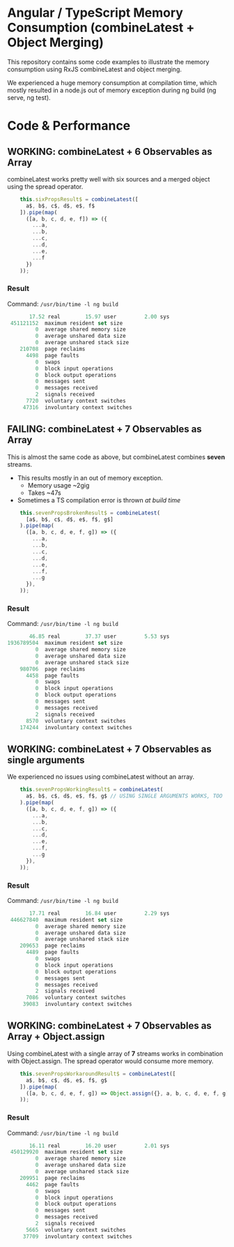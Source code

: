 
# Angular / TypeScript Memory Consumption (combineLatest + Object Merging)

This repository contains some code examples to illustrate the memory consumption using RxJS combineLatest and object merging.

We experienced a huge memory consumption at compilation time, which mostly resulted in a node.js out of memory exception during ng build (ng serve, ng test).

# Code & Performance

## **WORKING:** combineLatest + 6 Observables as Array

combineLatest works pretty well with six sources and a merged object using the spread operator.

```ts
    this.sixPropsResult$ = combineLatest([
      a$, b$, c$, d$, e$, f$
    ]).pipe(map(
      ([a, b, c, d, e, f]) => ({
        ...a,
        ...b,
        ...c,
        ...d,
        ...e,
        ...f
      })
    ));
```

### Result

Command: `/usr/bin/time -l ng build`

```ts
       17.52 real        15.97 user         2.00 sys
 451121152  maximum resident set size
         0  average shared memory size
         0  average unshared data size
         0  average unshared stack size
    210708  page reclaims
      4498  page faults
         0  swaps
         0  block input operations
         0  block output operations
         0  messages sent
         0  messages received
         2  signals received
      7720  voluntary context switches
     47316  involuntary context switches
```

## **FAILING:** combineLatest + 7 Observables as Array

This is almost the same code as above, but combineLatest combines **seven** streams.

- This results mostly in an out of memory exception.
    - Memory usage ~2gig
    - Takes ~47s
- Sometimes a TS compilation error is thrown _at build time_

```ts
    this.sevenPropsBrokenResult$ = combineLatest(
      [a$, b$, c$, d$, e$, f$, g$]
    ).pipe(map(
      ([a, b, c, d, e, f, g]) => ({
        ...a,
        ...b,
        ...c,
        ...d,
        ...e,
        ...f,
        ...g
      }),
    ));
```

### Result

Command: `/usr/bin/time -l ng build`

```ts
       46.85 real        37.37 user         5.53 sys
1936789504  maximum resident set size
         0  average shared memory size
         0  average unshared data size
         0  average unshared stack size
    980706  page reclaims
      4458  page faults
         0  swaps
         0  block input operations
         0  block output operations
         0  messages sent
         0  messages received
         2  signals received
      8570  voluntary context switches
    174244  involuntary context switches
```

## **WORKING:** combineLatest + 7 Observables as single arguments

We experienced no issues using combineLatest without an array.

```ts
    this.sevenPropsWorkingResult$ = combineLatest(
      a$, b$, c$, d$, e$, f$, g$ // USING SINGLE ARGUMENTS WORKS, TOO
    ).pipe(map(
      ([a, b, c, d, e, f, g]) => ({
        ...a,
        ...b,
        ...c,
        ...d,
        ...e,
        ...f,
        ...g
      }),
    ));
```

### Result

Command: `/usr/bin/time -l ng build`

```ts
       17.71 real        16.84 user         2.29 sys
 446627840  maximum resident set size
         0  average shared memory size
         0  average unshared data size
         0  average unshared stack size
    209653  page reclaims
      4489  page faults
         0  swaps
         0  block input operations
         0  block output operations
         0  messages sent
         0  messages received
         2  signals received
      7086  voluntary context switches
     39083  involuntary context switches
```

## **WORKING:** combineLatest + 7 Observables as Array + Object.assign

Using combineLatest with a single array of **7** streams works in combination with Object.assign. The spread operator would consume more memory.

```ts
    this.sevenPropsWorkaroundResult$ = combineLatest([
      a$, b$, c$, d$, e$, f$, g$
    ]).pipe(map(
      ([a, b, c, d, e, f, g]) => Object.assign({}, a, b, c, d, e, f, g)
    ));
```

### Result

Command: `/usr/bin/time -l ng build`

```ts
       16.11 real        16.20 user         2.01 sys
 450129920  maximum resident set size
         0  average shared memory size
         0  average unshared data size
         0  average unshared stack size
    209951  page reclaims
      4462  page faults
         0  swaps
         0  block input operations
         0  block output operations
         0  messages sent
         0  messages received
         2  signals received
      5665  voluntary context switches
     37709  involuntary context switches
```
